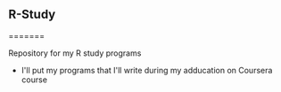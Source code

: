 ## R-Study
=======

Repository for my R study programs

* I'll put my programs that I'll write during my adducation on Coursera course
